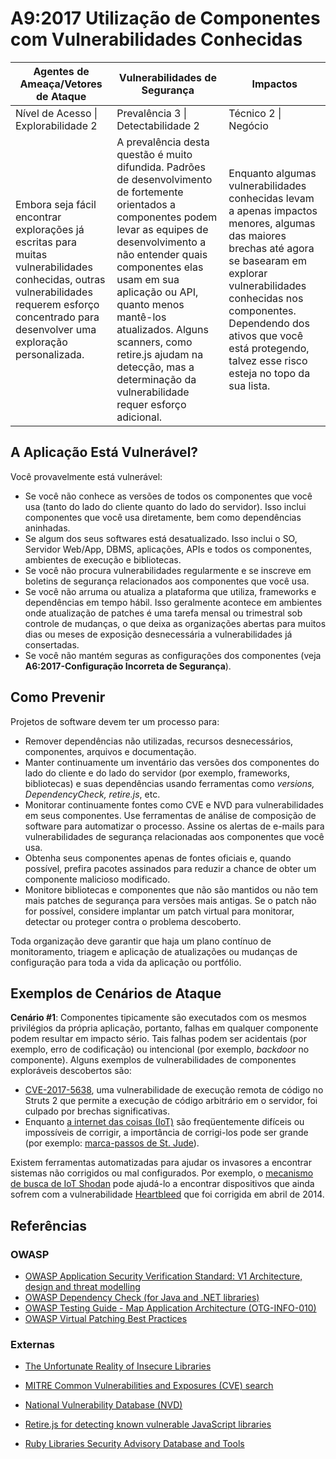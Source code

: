 # A9:2017 Utilização de Componentes com Vulnerabilidades Conhecidas

| Agentes de Ameaça/Vetores de Ataque | Vulnerabilidades de Segurança | Impactos |
| -- | -- | -- |
| Nível de Acesso \| Explorabilidade 2 | Prevalência 3 \| Detectabilidade 2 | Técnico 2 \| Negócio |
| Embora seja fácil encontrar explorações já escritas para muitas vulnerabilidades conhecidas, outras vulnerabilidades requerem esforço concentrado para desenvolver uma exploração personalizada. | A prevalência desta questão é muito difundida. Padrões de desenvolvimento de fortemente orientados a componentes podem levar as equipes de desenvolvimento a não entender quais componentes elas usam em sua aplicação ou API, quanto menos mantê-los atualizados. Alguns scanners, como retire.js ajudam na detecção, mas a determinação da vulnerabilidade requer esforço adicional. | Enquanto algumas vulnerabilidades conhecidas levam a apenas impactos menores, algumas das maiores brechas até agora se basearam em explorar vulnerabilidades conhecidas nos componentes. Dependendo dos ativos que você está protegendo, talvez esse risco esteja no topo da sua lista. |

## A Aplicação Está Vulnerável?

Você provavelmente está vulnerável:

* Se você não conhece as versões de todos os componentes que você usa (tanto do lado do cliente quanto do lado do servidor). Isso inclui componentes que você usa diretamente, bem como dependências aninhadas.
* Se algum dos seus softwares está desatualizado. Isso inclui o SO, Servidor Web/App, DBMS, aplicações, APIs e todos os componentes, ambientes de execução e bibliotecas.
* Se você não procura vulnerabilidades regularmente e se inscreve em boletins de segurança relacionados aos componentes que você usa.
* Se você não arruma ou atualiza a plataforma que utiliza, frameworks e dependências em tempo hábil. Isso geralmente acontece em ambientes onde atualização de patches é uma tarefa mensal ou trimestral sob controle de mudanças, o que deixa as organizações abertas para muitos dias ou meses de exposição desnecessária a vulnerabilidades já consertadas.
* Se você não mantém seguras as configurações dos componentes (veja **A6:2017-Configuração Incorreta de Segurança**).

## Como Prevenir

Projetos de software devem ter um processo para:

* Remover dependências não utilizadas, recursos desnecessários, componentes, arquivos e documentação.
* Manter continuamente um inventário das versões dos componentes do lado do cliente e do lado do servidor (por exemplo, frameworks, bibliotecas) e suas dependências usando ferramentas como *versions, DependencyCheck, retire.js*, etc.
* Monitorar continuamente fontes como CVE e NVD para vulnerabilidades em seus componentes. Use ferramentas de análise de composição de software para automatizar o processo. Assine os alertas de e-mails para vulnerabilidades de segurança relacionadas aos componentes que você usa.
* Obtenha seus componentes apenas de fontes oficiais e, quando possível, prefira pacotes assinados para reduzir a chance de obter um componente malicioso modificado.
* Monitore bibliotecas e componentes que não são mantidos ou não tem mais patches de segurança para versões mais antigas. Se o patch não for possível, considere implantar um patch virtual para monitorar, detectar ou proteger contra o problema descoberto.

Toda organização deve garantir que haja um plano contínuo de monitoramento, triagem e aplicação de atualizações ou mudanças de configuração para toda a vida da aplicação ou portfólio.

## Exemplos de Cenários de Ataque

**Cenário #1**: Componentes tipicamente são executados com os mesmos privilégios da própria aplicação, portanto, falhas em qualquer componente podem resultar em impacto sério. Tais falhas podem ser acidentais (por exemplo, erro de codificação) ou intencional (por exemplo, *backdoor* no componente). Alguns exemplos de vulnerabilidades de componentes exploráveis descobertos são:

* [CVE-2017-5638](https://cve.mitre.org/cgi-bin/cvename.cgi?name=CVE-2017-5638), uma vulnerabilidade de execução remota de código no Struts 2 que permite a execução de código arbitrário em o servidor, foi culpado por brechas significativas.
* Enquanto [a internet das coisas (IoT)](https://en.wikipedia.org/wiki/Internet_of_things) são freqüentemente difíceis ou impossíveis de corrigir, a importância de corrigi-los pode ser grande (por exemplo: [marca-passos de St. Jude](https://arstechnica.com/information-technology/2017/08/465k-patients-need-a-firmware-update-to-prevent-serious-pacemaker-hacks/)).

Existem ferramentas automatizadas para ajudar os invasores a encontrar sistemas não corrigidos ou mal configurados. Por exemplo, o [mecanismo de busca de IoT Shodan](https://www.shodan.io/) pode ajudá-lo a encontrar dispositivos que ainda sofrem com a vulnerabilidade [Heartbleed](https://en.wikipedia.org/wiki/Heartbleed) que foi corrigida em abril de 2014.

## Referências

### OWASP

* [OWASP Application Security Verification Standard: V1 Architecture, design and threat modelling](https://owasp.org/www-project-application-security-verification-standard/)
* [OWASP Dependency Check (for Java and .NET libraries)](https://owasp.org/www-project-dependency-check/)
* [OWASP Testing Guide - Map Application Architecture (OTG-INFO-010)](https://owasp.org/www-project-web-security-testing-guide/latest/4-Web_Application_Security_Testing/01-Information_Gathering/10-Map_Application_Architecture)
* [OWASP Virtual Patching Best Practices](https://owasp.org/www-community/Virtual_Patching_Best_Practices)

### Externas

* [The Unfortunate Reality of Insecure Libraries](https://cdn2.hubspot.net/hub/203759/file-1100864196-pdf/docs/Contrast_-_Insecure_Libraries_2014.pdf)
* [MITRE Common Vulnerabilities and Exposures (CVE) search](https://www.cvedetails.com/version-search.php)
* [National Vulnerability Database (NVD)](https://nvd.nist.gov/)
* [Retire.js for detecting known vulnerable JavaScript libraries](https://github.com/retirejs/retire.js/)

* [Ruby Libraries Security Advisory Database and Tools](https://rubysec.com/)
